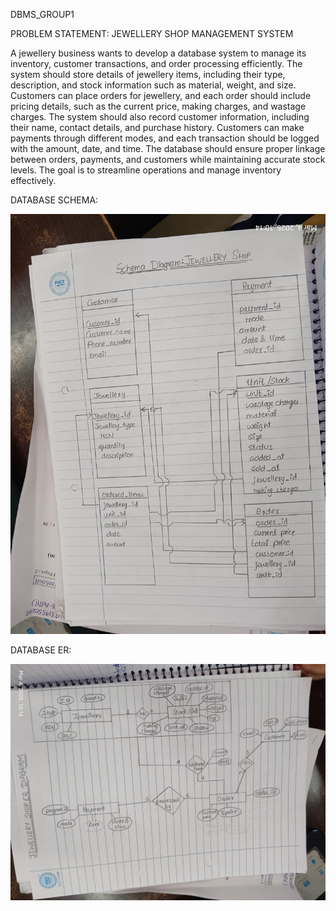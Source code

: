 DBMS_GROUP1

PROBLEM STATEMENT: JEWELLERY SHOP MANAGEMENT SYSTEM

A jewellery business wants to develop a database system to manage its inventory, customer transactions, and order processing efficiently. The system should store details of jewellery items, including their type, description, and stock information such as material, weight, and size. Customers can place orders for jewellery, and each order should include pricing details, such as the current price, making charges, and wastage charges. The system should also record customer information, including their name, contact details, and purchase history. Customers can make payments through different modes, and each transaction should be logged with the amount, date, and time. The database should ensure proper linkage between orders, payments, and customers while maintaining accurate stock levels. The goal is to streamline operations and manage inventory effectively.

DATABASE SCHEMA:

![alt text](jewellery_schema.jpg)

DATABASE ER:

![alt text](jewellery_er.jpg)
